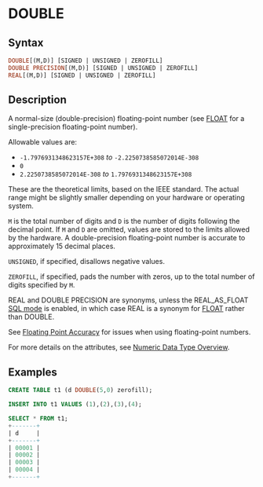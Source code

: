 # DOUBLE

## Syntax

```sql
DOUBLE[(M,D)] [SIGNED | UNSIGNED | ZEROFILL]
DOUBLE PRECISION[(M,D)] [SIGNED | UNSIGNED | ZEROFILL]
REAL[(M,D)] [SIGNED | UNSIGNED | ZEROFILL]
```

## Description

A normal-size (double-precision) floating-point number (see [FLOAT](/columns-storage-engines-and-plugins/data-types/data-types-numeric-data-types/float/) for a single-precision floating-point number).

Allowable values are:

- `-1.7976931348623157E+308` <em>to</em> `-2.2250738585072014E-308`
- `0`
- `2.2250738585072014E-308` <em>to</em> `1.7976931348623157E+308`

These are the theoretical limits, based on the IEEE standard. The actual range
might be slightly smaller depending on your hardware or operating system.

`M` is the total number of digits and `D` is the number of digits
following the decimal point. If `M` and `D` are omitted, values are stored
to the limits allowed by the hardware. A double-precision
floating-point number is accurate to approximately 15 decimal places.

`UNSIGNED`, if specified, disallows negative values.

`ZEROFILL`, if specified, pads the number with zeros, up to the total number
of digits specified by `M`.

REAL and DOUBLE PRECISION are synonyms, unless the REAL_AS_FLOAT [SQL mode](/kb/en/sql_mode/) is enabled, in which case REAL is a synonym for [FLOAT](/columns-storage-engines-and-plugins/data-types/data-types-numeric-data-types/float/) rather than DOUBLE.

See [Floating Point Accuracy](/columns-storage-engines-and-plugins/data-types/data-types-numeric-data-types/floating-point-accuracy/) for issues when using floating-point numbers.

For more details on the attributes, see [Numeric Data Type Overview](/columns-storage-engines-and-plugins/data-types/data-types-numeric-data-types/numeric-data-type-overview/).

## Examples

```sql
CREATE TABLE t1 (d DOUBLE(5,0) zerofill);

INSERT INTO t1 VALUES (1),(2),(3),(4);

SELECT * FROM t1;
+-------+
| d     |
+-------+
| 00001 |
| 00002 |
| 00003 |
| 00004 |
+-------+
```